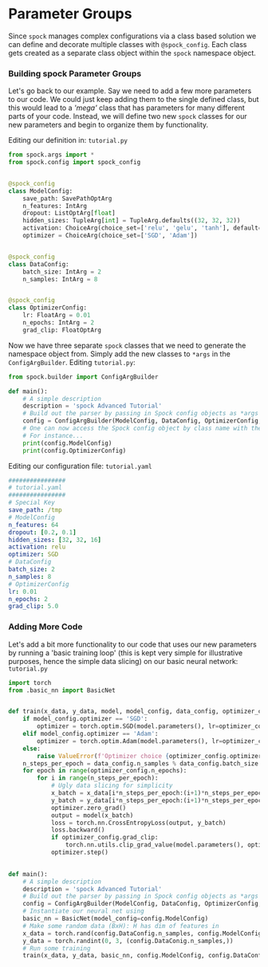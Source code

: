 # Parameter Groups

Since `spock` manages complex configurations via a class based solution we can define and decorate multiple classes 
with `@spock_config`. Each class gets created as a separate class object within the `spock` namespace object.

### Building spock Parameter Groups

Let's go back to our example. Say we need to add a few more parameters to our code. We could just keep adding them to 
the single defined class, but this would lead to a *'mega'* class that has parameters for many different parts of your 
code. Instead, we will define two new `spock` classes for our new parameters and begin to organize them by 
functionality.

Editing our definition in: `tutorial.py`

```python
from spock.args import *
from spock.config import spock_config


@spock_config
class ModelConfig:
    save_path: SavePathOptArg
    n_features: IntArg
    dropout: ListOptArg[float]
    hidden_sizes: TupleArg[int] = TupleArg.defaults((32, 32, 32))
    activation: ChoiceArg(choice_set=['relu', 'gelu', 'tanh'], default='relu')
    optimizer = ChoiceArg(choice_set=['SGD', 'Adam'])


@spock_config
class DataConfig:
    batch_size: IntArg = 2
    n_samples: IntArg = 8


@spock_config
class OptimizerConfig:
    lr: FloatArg = 0.01
    n_epochs: IntArg = 2
    grad_clip: FloatOptArg
```

Now we have three separate `spock` classes that we need to generate the namespace object from. Simply add the new 
classes to `*args` in the `ConfigArgBuilder`. Editing `tutorial.py`:

```python
from spock.builder import ConfigArgBuilder

def main():
    # A simple description
    description = 'spock Advanced Tutorial'
    # Build out the parser by passing in Spock config objects as *args after description
    config = ConfigArgBuilder(ModelConfig, DataConfig, OptimizerConfig, desc=description).generate()
    # One can now access the Spock config object by class name with the returned namespace
    # For instance...
    print(config.ModelConfig)
    print(config.OptimizerConfig)
```

Editing our configuration file: `tutorial.yaml`

```yaml
################
# tutorial.yaml
################
# Special Key
save_path: /tmp
# ModelConfig
n_features: 64
dropout: [0.2, 0.1]
hidden_sizes: [32, 32, 16]
activation: relu
optimizer: SGD
# DataConfig
batch_size: 2
n_samples: 8
# OptimizerConfig
lr: 0.01
n_epochs: 2
grad_clip: 5.0
```

### Adding More Code

Let's add a bit more functionality to our code that uses our new parameters by running a 'basic training loop' (this is 
kept very simple for illustrative purposes, hence the simple data slicing) on our basic neural network: `tutorial.py` 

```python
import torch
from .basic_nn import BasicNet


def train(x_data, y_data, model, model_config, data_config, optimizer_config):
    if model_config.optimizer == 'SGD':
        optimizer = torch.optim.SGD(model.parameters(), lr=optimizer_config.lr)
    elif model_config.optimizer == 'Adam':
        optimizer = torch.optim.Adam(model.parameters(), lr=optimizer_config.lr)
    else:
        raise ValueError(f'Optimizer choice {optimizer_config.optimizer} not available')
    n_steps_per_epoch = data_config.n_samples % data_config.batch_size
    for epoch in range(optimizer_config.n_epochs):
        for i in range(n_steps_per_epoch):
            # Ugly data slicing for simplicity
            x_batch = x_data[i*n_steps_per_epoch:(i+1)*n_steps_per_epoch,]
            y_batch = y_data[i*n_steps_per_epoch:(i+1)*n_steps_per_epoch,]
            optimizer.zero_grad()
            output = model(x_batch)
            loss = torch.nn.CrossEntropyLoss(output, y_batch)
            loss.backward()
            if optimizer_config.grad_clip:
                torch.nn.utils.clip_grad_value(model.parameters(), optimizer_config.grad_clip)
            optimizer.step()
                

def main():
    # A simple description
    description = 'spock Advanced Tutorial'
    # Build out the parser by passing in Spock config objects as *args after description
    config = ConfigArgBuilder(ModelConfig, DataConfig, OptimizerConfig, desc=description).generate()
    # Instantiate our neural net using
    basic_nn = BasicNet(model_config=config.ModelConfig)
    # Make some random data (BxH): H has dim of features in
    x_data = torch.rand(config.DataConfig.n_samples, config.ModelConfig.n_features)
    y_data = torch.randint(0, 3, (config.DataConig.n_samples,))
    # Run some training
    train(x_data, y_data, basic_nn, config.ModelConfig, config.DataConfig, config.OptimizerConfig) 
```